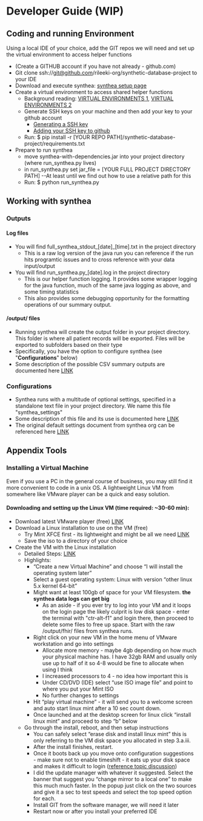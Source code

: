 # Developer Guide (WIP)
## Coding and running Environment
Using a local IDE of your choice, add the GIT repos we will need and set up the virtual environment to access helper functions 
 
- (Create a GITHUB account if you have not already - github.com)
- Git clone ssh://git@github.com/rileeki-org/synthetic-database-project to your IDE
- Download and execute synthea: [synthea setup page](https://github.com/synthetichealth/synthea/wiki/Basic-Setup-and-Running)
- Create a virtual environment to access shared helper functions
  - Background reading: [VIRTUAL ENVIRONMENTS 1](https://www.freecodecamp.org/news/how-to-setup-virtual-environments-in-python/), [VIRTUAL ENVIRONMENTS 2](https://openclassrooms.com/en/courses/6900846-set-up-a-python-environment/6990546-manage-virtual-environments-using-requirements-files)
  - Generate SSH keys on your machine and then add your key to your github account
    - [Generating a SSH key](https://docs.github.com/en/authentication/connecting-to-github-with-ssh/generating-a-new-ssh-key-and-adding-it-to-the-ssh-agent)
    - [Adding your SSH key to github](https://docs.github.com/en/authentication/connecting-to-github-with-ssh/adding-a-new-ssh-key-to-your-github-account)
  - Run: $ pip install -r [YOUR REPO PATH]/synthetic-database-project/requirements.txt
- Prepare to run synthea
  - move synthea-with-dependencies.jar into your project directory (where run_synthea.py lives)
  - in run_synthea.py set jar_file = [YOUR FULL PROJECT DIRECTORY PATH]  --At least until we find out how to use a relative path for this
  - Run: $ python run_synthea.py

## Working with synthea
### Outputs
#### Log files
- You will find full_synthea_stdout_[date]_[time].txt in the project directory
  - This is a raw log version of the java run you can reference if the run hits programtic issues and to cross reference with your data input/output
- You will find run_synthea.py_[date].log in the project directory
  - This is our helper function logging.  It provides some wrapper logging for the java function, much of the same java logging as above, and some timing statistics
  - This also provides some debugging opportunity for the formatting operations of our summary output.
#### /output/ files
  - Running synthea will create the output folder in your project directory.  This folder is where all patient records will be exported. Files will be exported to subfolders based on their type
  - Specifically, you have the option to configure synthea (see "**Configurations**" below)
  - Some description of the possible CSV summary outputs are documented here [LINK](https://github.com/synthetichealth/synthea/wiki/CSV-File-Data-Dictionary)

### Configurations
- Synthea runs with a multitude of optional settings, specified in a standalone text file in your project directory.  We name this file "synthea_settings"
- Some description of this file and its use is documented here [LINK](https://github.com/synthetichealth/synthea/wiki/Common-Configuration)
- The original default settings document from synthea org can be referenced here [LINK](https://github.com/synthetichealth/synthea/blob/master/src/main/resources/synthea.properties)

## Appendix Tools
### Installing a Virtual Machine
Even if you use a PC in the general course of business, you may still find it more convenient to code in a unix OS.
A lightweight Linux VM from somewhere like VMware player can be a quick and easy solution.

#### Downloading and setting up the Linux VM (time required: ~30-60 min):
- Download latest VMware player (free) [LINK](https://www.vmware.com/go/downloadplayer)
- Download a Linux installation to use on the VM (free)
  - Try Mint XFCE first - its lightweight and might be all we need [LINK](https://www.linuxmint.com/edition.php?id=294)
  - Save the iso to a directory of your choice
- Create the VM with the Linux installation
  - Detailed Steps: [LINK](https://thesecmaster.com/step-by-step-procedure-to-install-linux-mint-linux-on-vmware-workstation/)
  - Highlights:
    - “Create a new Virtual Machine” and choose “I will install the operating system later”
    - Select a guest operating system: Linux with version “other linux 5.x kernel 64-bit”
    - Might want at least 100gb of space for your VM filesystem. **the synthea data logs can get big**
      - As an aside - if you ever try to log into your VM and it loops on the login page the likely culprit is low disk space - enter the terminal with "ctr-alt-f1" and login there, then proceed to delete some files to free up space.  Start with the raw /output/fhir/ files from synthea runs.
    - Right click on your new VM in the home menu of VMware workstation and go into settings
      - Allocate more memory - maybe 4gb depending on how much your physical machine has.  I have 32gb RAM and usually only use up to half of it so 4-8 would be fine to allocate when using I think
      - I increased processors to 4 - no idea how important this is
      - Under CD/DVD (IDE) select “use ISO image file” and point to where you put your Mint ISO
      - No further changes to settings
    - Hit “play virtual machine” - it will send you to a welcome screen and auto start linux mint after a 10 sec count down.
    - Once launched and at the desktop screen for linux click “install linux mint” and proceed to step “b” below
  - Go through the install, reboot, and then setup instructions
      - You can safely select “erase disk and install linux mint” this is only referring to the VM disk space you allocated in step 3.a.iii.
    - After the install finishes, restart.
    - Once it boots back up you move onto configuration suggestions - make sure not to enable timeshift - it eats up your disk space and makes it difficult to login ([reference topic discussion](https://forums.linuxmint.com/viewtopic.php?p=2059143))
    - I did the update manager with whatever it suggested.  Select the banner that suggest you “change mirror to a local one” to make this much much faster.  In the popup just click on the two sources and give it a sec to test speeds and select the top speed option for each.
    - Install GIT from the software manager, we will need it later
    - Restart now or after you install your preferred IDE

